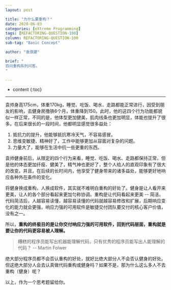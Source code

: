 ```yaml
---
layout: post

title: "为什么要重构？"
date: 2020-06-03
categories: [eXtreme Programming]
tags: [REFACTORING-QUESTION-100]
column: REFACTORING-QUESTION-100
sub-tag: "Basic Concept"

author: "袁慎建"

brief: "
百问重构系列问答。
"

---
```


* content
{:toc}

---

袁帅身高175cm，体重170kg，睡觉、吃饭、喝水、走路都能正常进行，因受到朋友的影响，去健身房撸铁6个月，体重降到150。此时，他的这四个行为功能都貌似一样正常，不同的是，他体型更加健美，肌肉线条也更加明显，体能也提升了很多。在后来很长的一段时间，他都明显感觉很多益处：

1. 抵抗力的提升，他能够抵抗寒冷天气，不容易感冒。
2. 思维变敏捷、精神好了，工作中能够更加从容面对复杂的问题。
3. 力量大了，能够在生活中抗一些更重的东西。

袁帅健身前后，从限定的四个行为来看，睡觉、吃饭、喝水、走路都保持正常，但是他的体态更加纤瘦、健美了，精气神也更好了，整个人给人的直观印象有了很大的改变。并且，在后续的长时间内，他享受了健身带来的诸多益处，能够更好地响应各种外在条件的变化。

将健身换成重构，人换成软件，其实就不难明白重构的好处了。健身是让人看开来更美，让人的各个部分看起来更加匀称协调。重构是让代码看起来更美 -- 简洁。代码简洁后，人越容易读懂，越容易读懂的代码就越容易修改和扩展，后期响应变化的能力就会更强，响应力强的可用软件是敏捷交付团队要交付的核心客户价值，没有之一。

所以，**重构的终极目的是让你交付响应力强的可用软件，回到代码层面，重构就是要让你的代码更容易被人理解。**

> 糟糕的程序员能写出机器能理解代码，只有优秀的程序员能写出人能理解的代码？ -- Martin Folwer

绝大部分程序员都不会否认重构的好处，就好比绝大部分人不会否认健身的好处。但这绝大部分人会去认真做代码重构或健身吗？如果不是，那为什么这么多人不去重构（健身）呢？

以上，作为一个思考题留给你。
